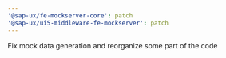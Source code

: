 ```yaml
---
'@sap-ux/fe-mockserver-core': patch
'@sap-ux/ui5-middleware-fe-mockserver': patch
---
```


Fix mock data generation and reorganize some part of the code
